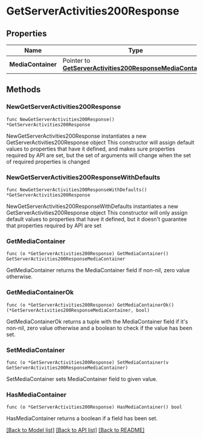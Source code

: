 # GetServerActivities200Response

## Properties

Name | Type | Description | Notes
------------ | ------------- | ------------- | -------------
**MediaContainer** | Pointer to [**GetServerActivities200ResponseMediaContainer**](GetServerActivities200ResponseMediaContainer.md) |  | [optional] 

## Methods

### NewGetServerActivities200Response

`func NewGetServerActivities200Response() *GetServerActivities200Response`

NewGetServerActivities200Response instantiates a new GetServerActivities200Response object
This constructor will assign default values to properties that have it defined,
and makes sure properties required by API are set, but the set of arguments
will change when the set of required properties is changed

### NewGetServerActivities200ResponseWithDefaults

`func NewGetServerActivities200ResponseWithDefaults() *GetServerActivities200Response`

NewGetServerActivities200ResponseWithDefaults instantiates a new GetServerActivities200Response object
This constructor will only assign default values to properties that have it defined,
but it doesn't guarantee that properties required by API are set

### GetMediaContainer

`func (o *GetServerActivities200Response) GetMediaContainer() GetServerActivities200ResponseMediaContainer`

GetMediaContainer returns the MediaContainer field if non-nil, zero value otherwise.

### GetMediaContainerOk

`func (o *GetServerActivities200Response) GetMediaContainerOk() (*GetServerActivities200ResponseMediaContainer, bool)`

GetMediaContainerOk returns a tuple with the MediaContainer field if it's non-nil, zero value otherwise
and a boolean to check if the value has been set.

### SetMediaContainer

`func (o *GetServerActivities200Response) SetMediaContainer(v GetServerActivities200ResponseMediaContainer)`

SetMediaContainer sets MediaContainer field to given value.

### HasMediaContainer

`func (o *GetServerActivities200Response) HasMediaContainer() bool`

HasMediaContainer returns a boolean if a field has been set.


[[Back to Model list]](../README.md#documentation-for-models) [[Back to API list]](../README.md#documentation-for-api-endpoints) [[Back to README]](../README.md)


